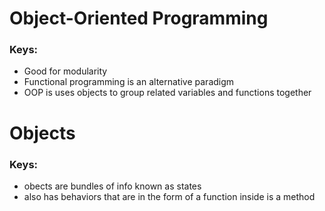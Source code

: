 # Object-Oriented Programming

### Keys:
* Good for modularity 
* Functional programming is an alternative paradigm 
* OOP is uses objects to group related variables and functions together

# Objects

### Keys:
* obects are bundles of info known as states
* also has behaviors that are in the form of a function inside is a method